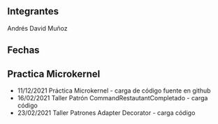 
## Integrantes 
Andrés David Muñoz

Fechas
---
Practica Microkernel
---
- 11/12/2021 Práctica Microkernel - carga de código fuente en github
- 16/02/2021 Taller Patrón CommandRestautantCompletado - carga código 
- 23/02/2021 Taller Patrones Adapter Decorator - carga código 
